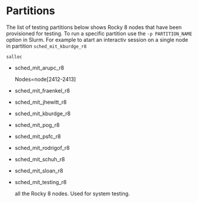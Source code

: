 # Partitions

The list of testing partitions below shows Rocky 8 nodes that have been provisioned for testing. 
To run a specific partition use the `-p PARTITION_NAME` option in Slurm. For example to atart an interactiv session on a single node in partition `sched_mit_kburdge_r8`

   ```
   salloc
   ```

* sched_mit_arupc_r8

    Nodes=node[2412-2413]


* sched_mit_fraenkel_r8



* sched_mit_jhewitt_r8


* sched_mit_kburdge_r8
   


* sched_mit_pog_r8


* sched_mit_psfc_r8


* sched_mit_rodrigof_r8


* sched_mit_schuh_r8


* sched_mit_sloan_r8


* sched_mit_testing_r8 
    
     all the Rocky 8 nodes. Used for system testing. 
